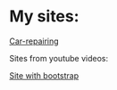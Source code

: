 # My sites:

[Car-repairing](https://siteslabs.github.io/site%203/index.html)



Sites from youtube videos:

[Site with bootstrap](https://siteslabs.github.io/Site_with_bootstrap/index.html )


